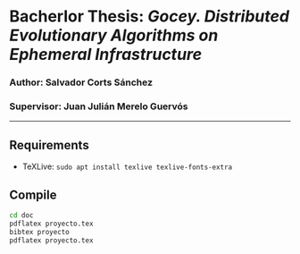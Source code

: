 # Bacherlor Thesis: *Gocey. Distributed Evolutionary Algorithms on Ephemeral Infrastructure*

### Author: Salvador Corts Sánchez
### Supervisor: Juan Julián Merelo Guervós
___

## Requirements

- TeXLive: `sudo apt install texlive texlive-fonts-extra`

## Compile

```bash
cd doc
pdflatex proyecto.tex
bibtex proyecto
pdflatex proyecto.tex
```
